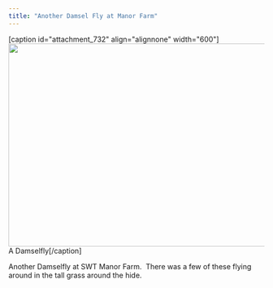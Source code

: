 ```yaml
---
title: "Another Damsel Fly at Manor Farm"
---
```

[caption id="attachment_732" align="alignnone" width="600"]<a href="http://www.cpearson.me.uk/wp-content/uploads/2012/07/DSC_0005.jpg"><img class="size-medium wp-image-732" title="Damselfly at SWT Manor Farm" alt="" src="http://www.cpearson.me.uk/wp-content/uploads/2012/07/DSC_0005-600x399.jpg" width="600" height="399" /></a> A Damselfly[/caption]

Another Damselfly at SWT Manor Farm.  There was a few of these flying around in the tall grass around the hide.
